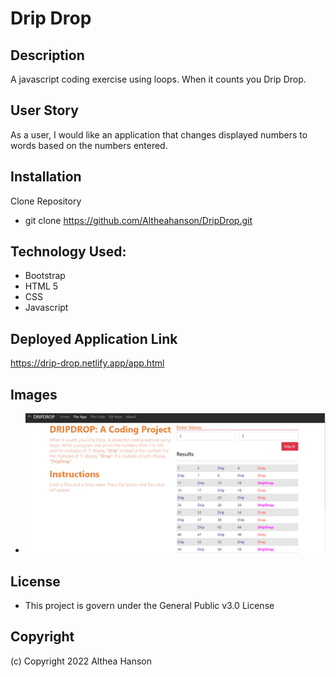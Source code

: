 # Drip Drop

## Description 
A javascript coding exercise using loops. When it counts you Drip Drop.

## User Story
As a user, I would like an application that changes displayed numbers to words based on the numbers entered.

## Installation

Clone Repository
- git clone https://github.com/Altheahanson/DripDrop.git

## Technology Used: 

- Bootstrap
- HTML 5
- CSS
- Javascript

## Deployed Application Link
https://drip-drop.netlify.app/app.html
## Images
- ![DripDrop App](./img/dripdropApp.png)

## License
- This project is govern under the General Public v3.0 License

## Copyright
   (c) Copyright 2022 Althea Hanson 